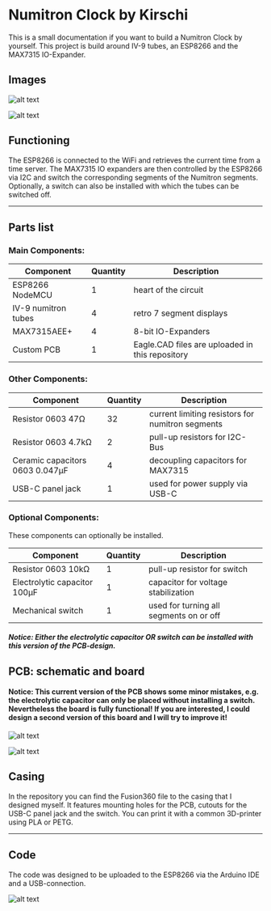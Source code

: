 # Numitron Clock by Kirschi

This is a small documentation if you want to build a Numitron Clock by yourself. This project is build around IV-9 tubes, an ESP8266 and the MAX7315 IO-Expander.

## Images

![alt text](https://i.imgur.com/WxeO8AT.jpeg)

![alt text](https://i.imgur.com/QRNSPmU.jpeg)

## Functioning

The ESP8266 is connected to the WiFi and retrieves the current time from a time server. The MAX7315 IO expanders are then controlled by the ESP8266 via I2C and switch the corresponding segments of the Numitron segments.
Optionally, a switch can also be installed with which the tubes can be switched off.

------

## Parts list

### Main Components:

                   
Component  | Quantity | Description |
------------- | ------------- | ------------- |
ESP8266 NodeMCU  | 1 | heart of the circuit |
IV-9 numitron tubes | 4 | retro 7 segment displays |
MAX7315AEE+ | 4 | 8-bit IO-Expanders |
Custom PCB | 1 | Eagle.CAD files are uploaded in this repository |

### Other Components:

                    
| Component  | Quantity | Description |
| ------------- | ------------- | ------------- | 
| Resistor 0603 47Ω  | 32  | current limiting resistors for numitron segments |
| Resistor 0603 4.7kΩ  | 2  | pull-up resistors for I2C-Bus |
| Ceramic capacitors  0603 0.047µF  | 4  | decoupling capacitors for MAX7315 |
| USB-C panel jack  | 1  | used for power supply via USB-C |
                    
### Optional Components:
These components can optionally be installed.

| Component  | Quantity | Description |
| ------------- | ------------- | ------------- |
| Resistor 0603 10kΩ  | 1 | pull-up resistor for switch |
| Electrolytic capacitor 100µF   | 1  | capacitor for voltage stabilization |
| Mechanical switch  | 1  | used for turning all segments on or off |

##### Notice: Either the electrolytic capacitor OR switch can be installed with this version of the PCB-design.

## PCB: schematic and board

#### Notice: This current version of the PCB shows some minor mistakes, e.g. the electrolytic capacitor can only be placed without installing a switch. Nevertheless the board is fully functional! If you are interested, I could design a second version of this board and I will try to improve it!

![alt text](https://i.imgur.com/8OrW7NU.jpeg)

![alt text](https://i.imgur.com/ZAZqbi8.jpeg)

## Casing

In the repository you can find the Fusion360 file to the casing that I designed myself. It features mounting holes for the PCB, cutouts for the USB-C panel jack and the switch. You can print it with a common 3D-printer using PLA or PETG.

------
## Code

The code was designed to be uploaded to the ESP8266 via the Arduino IDE and a USB-connection. 

![alt text](https://i.imgur.com/cIVGxHw.png)



